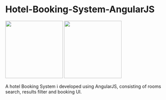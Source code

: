 # Hotel-Booking-System-AngularJS
<p>
 <img src="https://www.labrosb.com/project-thumbs/Hotel-1.PNG" height="180px" />
 <img src="https://www.labrosb.com/project-thumbs/Hotel-2.PNG" height="180px" />
</p>
A hotel Booking System i developed using AngularJS, consisting of rooms search, results filter and booking UI.
